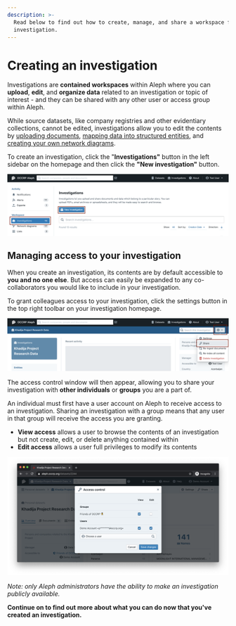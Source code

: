 ```yaml
---
description: >-
  Read below to find out how to create, manage, and share a workspace for your
  investigation.
---
```


# Creating an investigation

Investigations are **contained workspaces** within Aleph where you can **upload**, **edit**, and **organize data** related to an investigation or topic of interest - and they can be shared with any other user or access group within Aleph.

While source datasets, like company registries and other evidentiary collections, cannot be edited, investigations allow you to edit the contents by [uploading documents](uploading-documents.md), [mapping data into structured entities](generating-multiple-entities-from-a-list.md), and [creating your own network diagrams](network-diagrams.md).

To create an investigation, click the "**Investigations"** button in the left sidebar on the homepage and then click the **"New investigation"** button.

![](<../../.gitbook/assets/Screen Shot 2021-02-11 at 12.54.15.png>)

## Managing access to your investigation

When you create an investigation, its contents are by default accessible to **you and no one else**. But access can easily be expanded to any co-collaborators you would like to include in your investigation.

To grant colleagues access to your investigation, click the settings button in the top right toolbar on your investigation homepage.

![](<../../.gitbook/assets/Screen Shot 2021-02-11 at 12.58.02.png>)

The access control window will then appear, allowing you to share your investigation with **other individuals** or **groups** you are a part of.

An individual must first have a user account on Aleph to receive access to an investigation. Sharing an investigation with a group means that any user in that group will receive the access you are granting.

* **View access** allows a user to browse the contents of an investigation but not create, edit, or delete anything contained within
* **Edit access** allows a user full privileges to modify its contents

![](<../../.gitbook/assets/Screen Shot 2020-07-22 at 09.46.40.png>)

_Note: only Aleph administrators have the ability to make an investigation publicly available._

**Continue on to find out more about what you can do now that you've created an investigation.**
